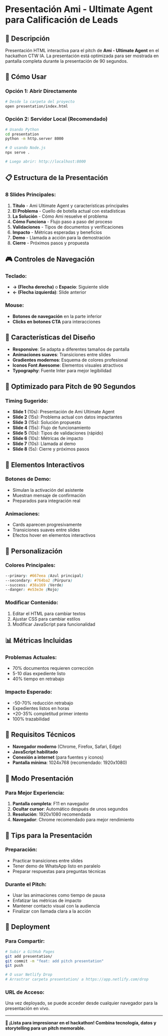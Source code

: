# Presentación Ami - Ultimate Agent para Calificación de Leads

## 🎯 Descripción

Presentación HTML interactiva para el pitch de **Ami - Ultimate Agent** en el hackathon CTW IA. La presentación está optimizada para ser mostrada en pantalla completa durante la presentación de 90 segundos.

## 🚀 Cómo Usar

### Opción 1: Abrir Directamente
```bash
# Desde la carpeta del proyecto
open presentation/index.html
```

### Opción 2: Servidor Local (Recomendado)
```bash
# Usando Python
cd presentation
python -m http.server 8000

# O usando Node.js
npx serve .

# Luego abrir: http://localhost:8000
```

## 📋 Estructura de la Presentación

### 8 Slides Principales:

1. **Título** - Ami Ultimate Agent y características principales
2. **El Problema** - Cuello de botella actual con estadísticas
3. **La Solución** - Cómo Ami resuelve el problema
4. **Cómo Funciona** - Flujo paso a paso del proceso
5. **Validaciones** - Tipos de documentos y verificaciones
6. **Impacto** - Métricas esperadas y beneficios
7. **Demo** - Llamada a acción para la demostración
8. **Cierre** - Próximos pasos y propuesta

## 🎮 Controles de Navegación

### Teclado:
- **→ (Flecha derecha)** o **Espacio**: Siguiente slide
- **← (Flecha izquierda)**: Slide anterior

### Mouse:
- **Botones de navegación** en la parte inferior
- **Clicks en botones CTA** para interacciones

## 🎨 Características del Diseño

- **Responsive**: Se adapta a diferentes tamaños de pantalla
- **Animaciones suaves**: Transiciones entre slides
- **Gradientes modernos**: Esquema de colores profesional
- **Iconos Font Awesome**: Elementos visuales atractivos
- **Typography**: Fuente Inter para mejor legibilidad

## 🎯 Optimizado para Pitch de 90 Segundos

### Timing Sugerido:
- **Slide 1** (10s): Presentación de Ami Ultimate Agent
- **Slide 2** (15s): Problema actual con datos impactantes
- **Slide 3** (15s): Solución propuesta
- **Slide 4** (15s): Flujo de funcionamiento
- **Slide 5** (10s): Tipos de validaciones (rápido)
- **Slide 6** (10s): Métricas de impacto
- **Slide 7** (10s): Llamada al demo
- **Slide 8** (5s): Cierre y próximos pasos

## 📱 Elementos Interactivos

### Botones de Demo:
- Simulan la activación del asistente
- Muestran mensaje de confirmación
- Preparados para integración real

### Animaciones:
- Cards aparecen progresivamente
- Transiciones suaves entre slides
- Efectos hover en elementos interactivos

## 🎨 Personalización

### Colores Principales:
```css
--primary: #667eea (Azul principal)
--secondary: #764ba2 (Púrpura)
--success: #38a169 (Verde)
--danger: #e53e3e (Rojo)
```

### Modificar Contenido:
1. Editar el HTML para cambiar textos
2. Ajustar CSS para cambiar estilos
3. Modificar JavaScript para funcionalidad

## 📊 Métricas Incluidas

### Problemas Actuales:
- 70% documentos requieren corrección
- 5-10 días expediente listo
- 40% tiempo en retrabajo

### Impacto Esperado:
- -50-70% reducción retrabajo
- Expedientes listos en horas
- +20-35% completitud primer intento
- 100% trazabilidad

## 🔧 Requisitos Técnicos

- **Navegador moderno** (Chrome, Firefox, Safari, Edge)
- **JavaScript habilitado**
- **Conexión a internet** (para fuentes y iconos)
- **Pantalla mínima**: 1024x768 (recomendado: 1920x1080)

## 📱 Modo Presentación

### Para Mejor Experiencia:
1. **Pantalla completa**: F11 en navegador
2. **Ocultar cursor**: Automático después de unos segundos
3. **Resolución**: 1920x1080 recomendada
4. **Navegador**: Chrome recomendado para mejor rendimiento

## 🎤 Tips para la Presentación

### Preparación:
- Practicar transiciones entre slides
- Tener demo de WhatsApp listo en paralelo
- Preparar respuestas para preguntas técnicas

### Durante el Pitch:
- Usar las animaciones como tiempo de pausa
- Enfatizar las métricas de impacto
- Mantener contacto visual con la audiencia
- Finalizar con llamada clara a la acción

## 🚀 Deployment

### Para Compartir:
```bash
# Subir a GitHub Pages
git add presentation/
git commit -m "feat: add pitch presentation"
git push

# O usar Netlify Drop
# Arrastrar carpeta presentation/ a https://app.netlify.com/drop
```

### URL de Acceso:
Una vez deployado, se puede acceder desde cualquier navegador para la presentación en vivo.

---

**🎯 ¡Lista para impresionar en el hackathon! Combina tecnología, datos y storytelling para un pitch memorable.**
